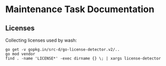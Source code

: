 # Maintenance Task Documentation

## Licenses

Collecting licenses used by wash:
```
go get -v gopkg.in/src-d/go-license-detector.v2/..
go mod vendor
find . -name 'LICENSE*' -exec dirname {} \; | xargs license-detector
```
